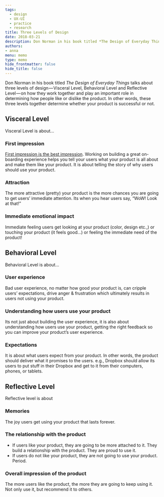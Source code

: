 ```yaml
---
tags: 
  - design
  - UX-UI
  - practice
  - research
title: Three Levels of Design
date: 2018-03-21
description: Don Norman in his book titled *The Design of Everyday Things* talks about three levels of design — Visceral Level, Behavioral Level and Reflective Level — on how they work together and play an important role in determining how people like or dislike the product. In other words, these three levels together determine...
authors: 
- anna
menu: memo
type: memo
hide_frontmatter: false
hide_title: false
---
```


Don Norman in his book titled *The Design of Everyday Things* talks about three levels of design — Visceral Level, Behavioral Level and Reflective Level — on how they work together and play an important role in determining how people like or dislike the product. In other words, these three levels together determine whether your product is successful or not.

## Visceral Level
Visceral Level is about...

### First impression
[First impression is the best impression](http://en.wikipedia.org/wiki/First_impression_%28psychology%29). Working on building a great on-boarding experience helps you tell your users what your product is all about and make them like your product. It is about telling the story of why users should use your product.

### Attraction
The more attractive (pretty) your product is the more chances you are going to get users’ immediate attention. Its when you hear users say, “WoW! Look at that!”

### Immediate emotional impact
Immediate feeling users get looking at your product (color, design etc.,) or touching your product (it feels good…) or feeling the immediate need of the product!

## Behavioral Level
Behavioral Level is about...

### User experience
Bad user experience, no matter how good your product is, can cripple users’ expectations, drive anger & frustration which ultimately results in users not using your product.

### Understanding how users use your product
Its not just about building the user experience, it is also about understanding how users use your product, getting the right feedback so you can improve your product’s user experience.

### Expectations
It is about what users expect from your product. In other words, the product should deliver what it promises to the users. e.g., Dropbox should allow its users to put stuff in their Dropbox and get to it from their computers, phones, or tablets.

## Reflective Level
Reflective level is about

### Memories
The joy users get using your product that lasts forever.

### The relationship with the product
* If users like your product, they are going to be more attached to it. They build a relationship with the product. They are proud to use it.
* If users do not like your product, they are not going to use your product. Period.

### Overall impression of the product
The more users like the product, the more they are going to keep using it. Not only use it, but recommend it to others.
